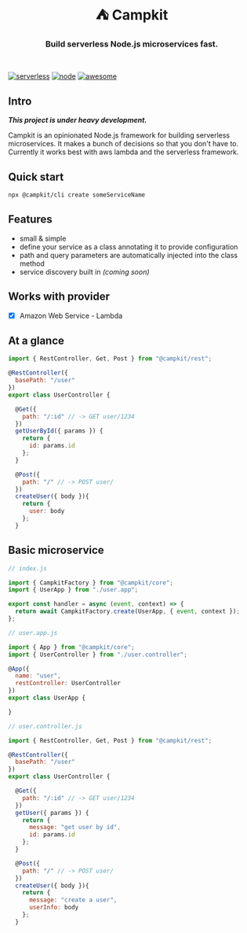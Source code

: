 <h1 align="center"> ⛺ Campkit </h1>

<h3 align="center">Build serverless Node.js microservices fast.</h3>

<br/>

[![serverless](http://public.serverless.com/badges/v3.svg)](https://serverless.com)
[![node](https://img.shields.io/badge/node-%3E%3D%2010.0.0-brightgreen)](https://nodejs.org)
[![awesome](https://img.shields.io/badge/stars-%E2%98%85%E2%98%85%E2%98%85%E2%98%85%E2%98%85-brightgreen)](https://github.com/getcampsite/campkit)

## Intro

**_This project is under heavy development._**

Campkit is an opinionated Node.js framework for building serverless microservices. It makes a bunch of decisions so that you don't have to. Currently it works best with aws lambda and the serverless framework.

## Quick start

```sh
npx @campkit/cli create someServiceName
```

## Features

- small & simple
- define your service as a class annotating it to provide configuration
- path and query parameters are automatically injected into the class method
- service discovery built in _(coming soon)_

## Works with provider

- [x] Amazon Web Service - Lambda

## At a glance

```js
import { RestController, Get, Post } from "@campkit/rest";

@RestController({
  basePath: "/user"
})
export class UserController {

  @Get({
    path: "/:id" // -> GET user/1234
  })
  getUserById({ params }) {
    return {
      id: params.id
    };
  }

  @Post({
    path: "/" // -> POST user/
  })
  createUser({ body }){
    return {
      user: body
    };
  }
```

## Basic microservice

```js
// index.js

import { CampkitFactory } from "@campkit/core";
import { UserApp } from "./user.app";

export const handler = async (event, context) => {
  return await CampkitFactory.create(UserApp, { event, context });
};
```

```js
// user.app.js

import { App } from "@campkit/core";
import { UserController } from "./user.controller";

@App({
  name: "user",
  restController: UserController
})
export class UserApp {

}
```

```js
// user.controller.js

import { RestController, Get, Post } from "@campkit/rest";

@RestController({
  basePath: "/user"
})
export class UserController {

  @Get({
    path: "/:id" // -> GET user/1234
  })
  getUser({ params }) {
    return {
      message: "get user by id",
      id: params.id
    };
  }

  @Post({
    path: "/" // -> POST user/
  })
  createUser({ body }){
    return {
      message: "create a user",
      userInfo: body
    };
  }
```
